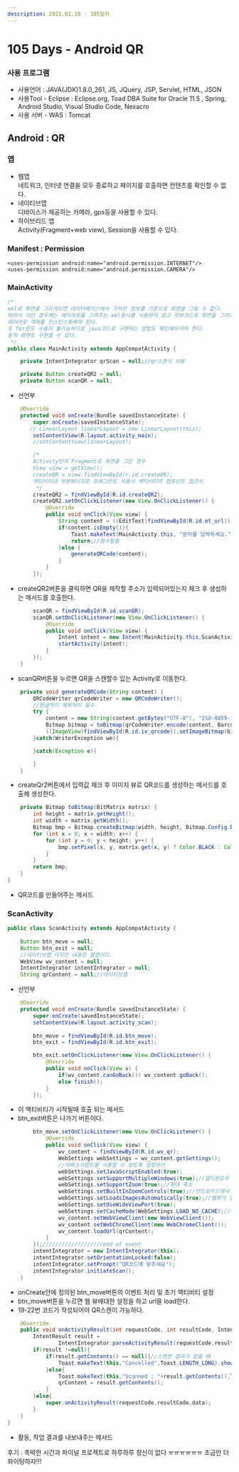 ```yaml
---
description: 2021.01.18 - 105일차
---
```


# 105 Days - Android QR

### 사용 프로그램

* 사용언어 : JAVA(JDK)1.8.0\_261, JS, JQuery, JSP, Servlet, HTML, JSON
* 사용Tool  - Eclipse : Eclipse.org, Toad DBA Suite for Oracle 11.5 , Spring, Android Studio, Visual Studio Code, Nexacro
* 사용 서버 - WAS : Tomcat

## Android : QR

### 앱

* 웹앱\
  네트워크, 인터넷 연결을 모두 종료하고 페이지를 호출하면 컨텐츠를 확인할 수 없다.
* 네이티브앱\
  디바이스가 제공하는 카메라, gps등을 사용할 수 있다.
* 하이브리드 앱\
  Activity(Fragment+web view), Session을 사용할 수 있다.

### Manifest : Permission

```markup
<uses-permission android:name="android.permission.INTERNET"/>
<uses-permission android:name="android.permission.CAMERA"/>
```

### MainActivity

```java
/*
xml로 화면을 그리게되면 데이터베이스에서 가져온 정보를 기준으로 화면을 그릴 수 없다.
따라서 이런 경우에는 레이아웃을 그려주는 xml문서를 사용하지 않고 자바코드로 화면을 그려야 한다.
레이아웃 객체를 인스턴스화해야 된다.
또 for문도 사용이 불가능하므로 java코드로 구현하는 방법도 확인해두어야 한다.
동적 화면도 구현할 수 있다.
 */
public class MainActivity extends AppCompatActivity {

    private IntentIntegrator qrScan = null;//qr스캔시 사용

    private Button createQR2 = null;
    private Button scanQR = null;
```

* 선언부

```java
    @Override
    protected void onCreate(Bundle savedInstanceState) {
        super.onCreate(savedInstanceState);
       // LinearLayout linearLayout = new LinearLayout(this);
        setContentView(R.layout.activity_main);
        //setContentView(linearLayout);

        /*
        Activity안의 Fragment로 화면을 그린 경우
        View view = getView();
        createQR = view.findViewById(r.id.createQR);
        액티비티내 부분페이지로 프래그먼트 사용시 액티비티의 컴포넌트 접근시
         */
        createQR2 = findViewById(R.id.createQR2);
        createQR2.setOnClickListener(new View.OnClickListener() {
            @Override
            public void onClick(View view) {
                String content = ((EditText)findViewById(R.id.et_url)).getText().toString();
                if(content.isEmpty()){
                    Toast.makeText(MainActivity.this, "문자를 입력하세요.",Toast.LENGTH_LONG).show();
                    return;//함수탈출
                }else {
                    generateQRCode(content);
                }
            }
        });
```

* createQR2버튼을 클릭하면 QR을 제작할 주소가 입력되어있는지 체크 후 생성하는 메서드를 호출한다.

```java
        scanQR = findViewById(R.id.scanQR);
        scanQR.setOnClickListener(new View.OnClickListener() {
            @Override
            public void onClick(View view) {
                Intent intent = new Intent(MainActivity.this,ScanActivity.class);
                startActivity(intent);
            }
        });
    }
```

* scanQR버튼을 누르면 QR을 스캔할수 있는 Activity로 이동한다.

```java
    private void generateQRCode(String content) {
        QRCodeWriter qrCodeWriter = new QRCodeWriter();
        //한글처리 예외처리 필수
        try {
            content = new String(content.getBytes("UTF-8"), "ISO-8859-1");
            Bitmap bitmap = toBitmap(qrCodeWriter.encode(content, BarcodeFormat.QR_CODE,200,200));//이미지 생성
            ((ImageView)findViewById(R.id.iv_qrcode)).setImageBitmap(bitmap);
        }catch(WriterException we){

        }catch(Exception e){

        }
    }
```

* createQr2버튼에서 입력값 체크 후 이미지 뷰로 QR코드를 생성하는 메서드를 호출해 생성한다.

```java
    private Bitmap toBitmap(BitMatrix matrix) {
        int height = matrix.getHeight();
        int width = matrix.getWidth();
        Bitmap bmp = Bitmap.createBitmap(width, height, Bitmap.Config.RGB_565);
        for (int x = 0; x < width; x++) {
            for (int y = 0; y < height; y++) {
                bmp.setPixel(x, y, matrix.get(x, y) ? Color.BLACK : Color.WHITE);//참이면 검정 아니면 화이트 : 메세지면 검정, 아닌부분은 화이트
            }
        }
        return bmp;
    }
}
```

* QR코드를 만들어주는 메서드

### ScanActivity

```java
public class ScanActivity extends AppCompatActivity {
    
    Button btn_move = null;
    Button btn_exit = null;
    //네이티브앱 이지만 내용은 웹앱이다.
    WebView wv_content = null;
    IntentIntegrator intentIntegrator = null;
    String qrContent = null;//네이티브앱
```

* 선언부

```java
    @Override
    protected void onCreate(Bundle savedInstanceState) {
        super.onCreate(savedInstanceState);
        setContentView(R.layout.activity_scan);
        
        btn_move = findViewById(R.id.btn_move);
        btn_exit = findViewById(R.id.btn_exit);

        btn_exit.setOnClickListener(new View.OnClickListener() {
            @Override
            public void onClick(View v) {
                if(wv_content.canGoBack()) wv_content.goBack();
                else finish();
            }
        });
```

* 이 액티비티가 시작될때 호출 되는 메서드 
* btn_exit버튼은 나가기 버튼이다.

```java
        btn_move.setOnClickListener(new View.OnClickListener() {
            @Override
            public void onClick(View view) {
                wv_content = findViewById(R.id.wv_qr);
                WebSettings webSettings = wv_content.getSettings();
                //자바스크립트를 사용할 수 있도록 설정하기
                webSettings.setJavaScriptEnabled(true);
                webSettings.setSupportMultipleWindows(true);//멀티윈도우
                webSettings.setSupportZoom(true);//확대 축소
                webSettings.setBuiltInZoomControls(true);//안드로이드에서 제공되는 줌 아이콘 설정
                webSettings.setLoadsImagesAutomatically(true);//웹뷰가 앱에 등록된 이미지 리소스인식
                webSettings.setUseWideViewPort(true);
                webSettings.setCacheMode(WebSettings.LOAD_NO_CACHE);//웹뷰가 캐시를 사용하지 않도록 설정
                wv_content.setWebViewClient(new WebViewClient());
                wv_content.setWebChromeClient(new WebChromeClient());
                wv_content.loadUrl(qrContent);
            }
        });///////////////////end of event
        intentIntegrator = new IntentIntegrator(this);
        intentIntegrator.setOrientationLocked(false);
        intentIntegrator.setPrompt("QR코드에 맞추세요");
        intentIntegrator.initiateScan();
    }
```

* onCreate안에 정의된 btn_move버튼의 이벤트 처리 및 초기 액티비티 설정
* btn_move버튼을 누르면 웹 뷰에대한 설정을 하고 url을 load한다.
* 19-22번 코드가 작성되어야 QR스캔이 가능하다.

```java
    @Override
    public void onActivityResult(int requestCode, int resultCode, Intent data){
        IntentResult result =
                IntentIntegrator.parseActivityResult(requestCode,resultCode,data);
        if(result !=null){
            if(result.getContents() == null){//스캔한 결과가 없을 때
                Toast.makeText(this,"Cancelled",Toast.LENGTH_LONG).show();
            }else{
                Toast.makeText(this,"Scanned : "+result.getContents(),Toast.LENGTH_LONG).show();
                qrContent = result.getContents();
            }
        }else{
            super.onActivityResult(requestCode,resultCode,data);
        }
    }
}
```

* 활동, 작업 결과를 내보내주는 메서드

후기 : 촉박한 시간과 파이널 프로젝트로 하루하루 정신이 없다 ㅠㅠㅠㅠㅠㅠ 조금만 더 화이팅하자!!!
